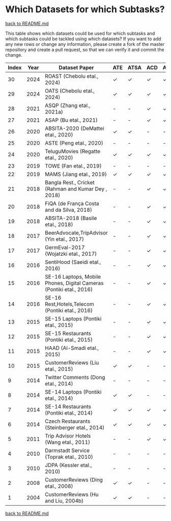 # Which Datasets for which Subtasks?

[back to README.md](../README.md)


This table shows which datasets could be used for which subtasks and which subtasks could be tackled using which datasets?
If you want to add any new rows or change any information, please create a fork of the master repository and create a pull request, so that we can verify it and commit the change.


| Index | Year | Dataset Paper                                                       | ATE | ATSA | ACD | ACSA | TD | TSD | ASD | TAD | TASD | ASTE | TOWE | ASQP |
| ----- | ---- | ------------------------------------------------------------------- | --- | ---- | --- | ---- | -- | --- | --- | --- | ---- | ---- | ---- | ---- |
| 30    | 2024 | ROAST (Chebolu etal., 2024)                                         | ✓   | ✓    | ✓   | ✓    | ✓  | ✓  | ✓  | ✓  | ✓   | ✓   | ✓   | ✓   |
| 29    | 2024 | OATS (Chebolu etal., 2024)                                          | ✓   | ✓    | ✓   | ✓    | ✓  | ✓  | ✓  | ✓  | ✓   | ✓   | ✓   | ✓   |
| 28    | 2021 | ASQP (Zhang etal., 2021a)                                           | \-  | \-   | ✓   | ✓    | ✓  | ✓  | ✓  | ✓  | ✓   | ✓   | ✓   | ✓   |
| 27    | 2021 | ASAP (Bu etal., 2021)                                               | \-  | \-   | ✓   | ✓    | \- | \-  | ✓  | \-  | \-   | \-   | \-   | \-   |
| 26    | 2020 | ABSITA-2020 (DeMattei etal., 2020)                                  | ✓   | ✓    | \-  | \-   | \- | \-  | \-  | \-  | \-   | \-   | \-   | \-   |
| 25    | 2020 | ASTE (Peng etal., 2020)                                             | \-  | \-   | \-  | \-   | ✓  | ✓  | \-  | \-  | \-   | ✓   | ✓   | \-   |
| 24    | 2020 | TeluguMovies (Regatte etal., 2020)                                  | ✓   | ✓    | ✓   | ✓    | \- | \-  | ✓  | ✓  | \-   | \-   | \-   | \-   |
| 23    | 2019 | TOWE (Fan etal., 2019)                                              | \-  | \-   | \-  | \-   | ✓  | \-  | \-  | \-  | \-   | \-   | ✓   | \-   |
| 22    | 2019 | MAMS (Jiang etal., 2019)                                            | ✓   | ✓    | ✓   | ✓    | \- | \-  | ✓  | \-  | \-   | \-   | \-   | \-   |
| 21    | 2018 | Bangla Rest., Cricket (Rahman and Kumar Dey , 2018)                 | \-  | \-   | ✓   | ✓    | \- | \-  | ✓  | \-  | \-   | \-   | \-   | \-   |
| 20    | 2018 | FiQA (de França Costa and da Silva, 2018)                           | \-  | \-   | ✓   | ✓    | ✓  | ✓  | ✓  | \-  | ✓   | \-   | \-   | \-   |
| 19    | 2018 | ABSITA-2018 (Basile etal., 2018)                                    | \-  | \-   | ✓   | ✓    | \- | \-  | ✓  | \-  | \-   | \-   | \-   | \-   |
| 18    | 2017 | BeerAdvocate,TripAdvisor (Yin etal., 2017)                          | \-  | \-   | ✓   | ✓    | \- | \-  | ✓  | \-  | \-   | \-   | \-   | \-   |
| 17    | 2017 | GermEval-2017 (Wojatzki etal., 2017)                                | \-  | \-   | ✓   | ✓    | ✓  | ✓  | ✓  | \-  | ✓   | \-   | \-   | \-   |
| 16    | 2016 | SentiHood (Saeidi etal., 2016)                                      | \-  | \-   | ✓   | ✓    | ✓  | ✓  | ✓  | \-  | ✓   | \-   | \-   | \-   |
| 15    | 2016 | SE-16 Laptops, Mobile Phones, Digital Cameras (Pontiki etal., 2016) | \-  | \-   | ✓   | ✓    | \- | \-  | ✓  | \-  | \-   | \-   | \-   | \-   |
| 14    | 2016 | SE-16 Rest,Hotels,Telecom (Pontiki etal., 2016)                     | \-  | \-   | ✓   | ✓    | ✓  | ✓  | ✓  | \-  | ✓   | \-   | \-   | \-   |
| 13    | 2015 | SE-15 Laptops (Pontiki etal., 2015)                                 | \-  | \-   | ✓   | ✓    | \- | \-  | ✓  | \-  | \-   | \-   | \-   | \-   |
| 12    | 2015 | SE-15 Restaurants (Pontiki etal., 2015)                             | \-  | \-   | ✓   | ✓    | ✓  | ✓  | ✓  | \-  | ✓   | \-   | \-   | \-   |
| 11    | 2015 | HAAD (Al-Smadi etal., 2015)                                         | \-  | \-   | ✓   | ✓    | ✓  | ✓  | ✓  | \-  | ✓   | \-   | \-   | \-   |
| 10    | 2015 | CustomerReviews (Liu etal., 2015)                                   | ✓   | ✓    | \-  | \-   | \- | \-  | \-  | \-  | \-   | \-   | \-   | \-   |
| 9     | 2014 | Twitter Comments (Dong etal., 2014)                                 | \-  | \-   | \-  | \-   | ✓  | ✓  | \-  | \-  | \-   | \-   | \-   | \-   |
| 8     | 2014 | SE-14 Laptops (Pontiki etal., 2014)                                 | ✓   | ✓    | \-  | \-   | \- | \-  | \-  | \-  | \-   | \-   | \-   | \-   |
| 7     | 2014 | SE-14 Restaurants (Pontiki etal., 2014)                             | ✓   | ✓    | ✓   | ✓    | \- | \-  | \-  | \-  | \-   | \-   | \-   | \-   |
| 6     | 2014 | Czech Restaurants (Steinberger etal., 2014)                         | ✓   | ✓    | ✓   | ✓    | \- | \-  | \-  | \-  | \-   | \-   | \-   | \-   |
| 5     | 2011 | Trip Advisor Hotels (Wang etal., 2011)                              | \-  | \-   | ✓   | ✓    | \- | \-  | ✓  | \-  | \-   | \-   | \-   | \-   |
| 4     | 2010 | Darmstadt Service (Toprak etal., 2010)                              | \-  | \-   | \-  | \-   | ✓  | ✓  | \-  | \-  | \-   | \-   | \-   | \-   |
| 3     | 2010 | JDPA (Kessler etal., 2010)                                          | \-  | \-   | \-  | \-   | ✓  | ✓  | \-  | \-  | \-   | \-   | \-   | \-   |
| 2     | 2008 | CustomerReviews (Ding etal., 2008)                                  | ✓   | ✓    | \-  | \-   | \- | \-  | \-  | \-  | \-   | \-   | \-   | \-   |
| 1     | 2004 | CustomerReviews (Hu and Liu, 2004b)                                 | ✓   | ✓    | \-  | \-   | \- | \-  | \-  | \-  | \-   | \-   | \-   | \    |





[back to README.md](../README.md)
